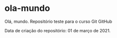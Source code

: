 # ola-mundo
Olá, mundo.
 Repositório teste para o curso Git GitHub

Data de criação do repositório: 01 de março de 2021.